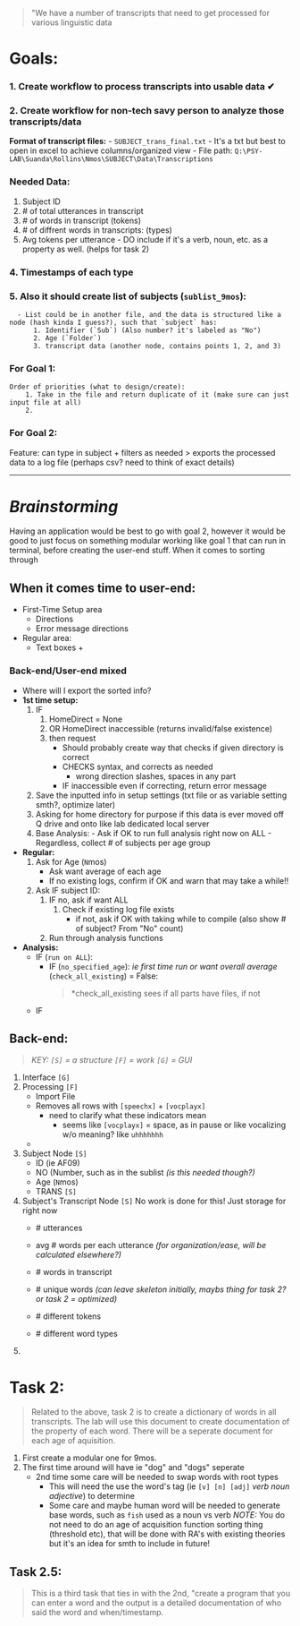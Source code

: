> "We have a number of transcripts that need to get processed for various linguistic data

# Goals:
### 1. Create workflow to process transcripts into usable data ✔
### 2. Create workflow for non-tech savy person to analyze those transcripts/data




__Format of transcript files:__
    - `SUBJECT_trans_final.txt`
    - It's a txt but best to open in excel to achieve columns/organized view
    - File path: `Q:\PSY-LAB\Suanda\Rollins\Nmos\SUBJECT\Data\Transcriptions`
    

### Needed Data:
  1. Subject ID
  2. &#35; of total utterances in transcript
  2. &#35; of words in transcript (tokens)
  3. &#35; of diffrent words in transcripts: (types)
  4. Avg tokens per utterance
    - DO include if it's a verb, noun, etc. as a property as well. (helps for task 2)
  ### 4. Timestamps of each type
  ### 5. Also it should create list of subjects (`sublist_9mos`):
      - List could be in another file, and the data is structured like a node (hash kinda I guess?), such that `subject` has:
          1. Identifier (`Sub`) (Also number? it's labeled as "No")
          2. Age (`Folder`)
          3. transcript data (another node, contains points 1, 2, and 3)
 
### For Goal 1:
    Order of priorities (what to design/create):
        1. Take in the file and return duplicate of it (make sure can just input file at all)
        2. 
### For Goal 2:
  Feature: can type in subject + filters as needed
      > exports the processed data to a log file (perhaps csv? need to think of exact details)

---
# _Brainstorming_
Having an application would be best to go with goal 2, however it would be good to just focus on something modular working like goal 1 that can run in terminal, before creating the user-end stuff.
When it comes to sorting through 

## When it comes time to user-end:
- First-Time Setup area
    - Directions
    - Error message directions
- Regular area:
  - Text boxes + 
### Back-end/User-end mixed 
- Where will I export the sorted info?
- **1st time setup:**
    1. IF 
        1. HomeDirect = None 
        2. OR HomeDirect inaccessible (returns invalid/false existence)
        3. then request
            - Should probably create way that checks if given directory is correct
            - CHECKS syntax, and corrects as needed
                - wrong direction slashes, spaces in any part
            - IF inaccessible even if correcting, return error message
    2. Save the inputted info in setup settings (txt file or as variable setting smth?, optimize later)
    3. Asking for home directory for purpose if this data is ever moved off Q drive and onto like lab dedicated local server
    4. Base Analysis:
      - Ask if OK to run full analysis right now on ALL
      - Regardless, collect # of subjects per age group
- **Regular:**
    1. Ask for Age (`N`mos)
        - Ask want average of each age
        - If no existing logs, confirm if OK and warn that may take a while!!
    2. Ask IF subject ID:
        1. IF no, ask if want ALL
           1. Check if existing log file exists
              - if not, ask if OK with taking while to compile (also show # of subject? From "No" count)
        2. Run through analysis functions
 - **Analysis:**
    - IF (`run on ALL`):
        - IF (`no_specified_age`): *ie first time run or want overall average* (`check_all_existing`) = False: 
            > *check_all_existing sees if all parts have files, if not 
    - IF 
    
 ## Back-end:
 > *KEY: `[S]` = a structure `[F]` = work `[G]` = GUI*
 
 1. Interface `[G]`
 2. Processing `[F]`
    - Import File
    - Removes all rows with `[speechx]` + `[vocplayx]`
        - need to clarify what these indicators mean
            - seems like `[vocplayx]` = space, as in pause or like vocalizing w/o meaning? like `uhhhhhhh`
    - 
 3. Subject Node `[S]`
    - ID (ie AF09)
    - NO (Number, such as in the sublist *(is this needed though?)*
    - Age (`N`mos)
    - TRANS `[S]`
 4. Subject's Transcript Node `[S]`
    No work is done for this! Just storage for right now
    - &#35; utterances
    - avg &#35; words per each utterance *(for organization/ease, will be calculated elsewhere?)*
    
    - &#35; words in transcript
    - &#35; unique words *(can leave skeleton initially, maybs thing for task 2? or task 2 = optimized)*
    
    - &#35; different tokens
    - &#35; different word types
 5. 
    
 
# Task 2:
> Related to the above, task 2 is to create a dictionary of words in all transcripts. The lab will use this document to create documentation of the property of each word. There will be a seperate document for each age of aquisition.

1. First create a modular one for 9mos. 
2. The first time around will have ie "dog" and "dogs" seperate
    - 2nd time some care will be needed to swap words with root types
        - This will need the use the word's tag (ie `[v] [n] [adj]` *verb noun adjective*) to determine
        - Some care and maybe human word will be needed to generate base words, such as `fish` used as a noun vs verb
*NOTE:* You do not need to do an age of acquisition function sorting thing (threshold etc), that will be done with RA's with existing theories but it's an idea for smth to include in future!

## Task 2.5:
> This is a third task that ties in with the 2nd, "create a program that you can enter a word and the output is a detailed documentation of who said the word and when/timestamp.
